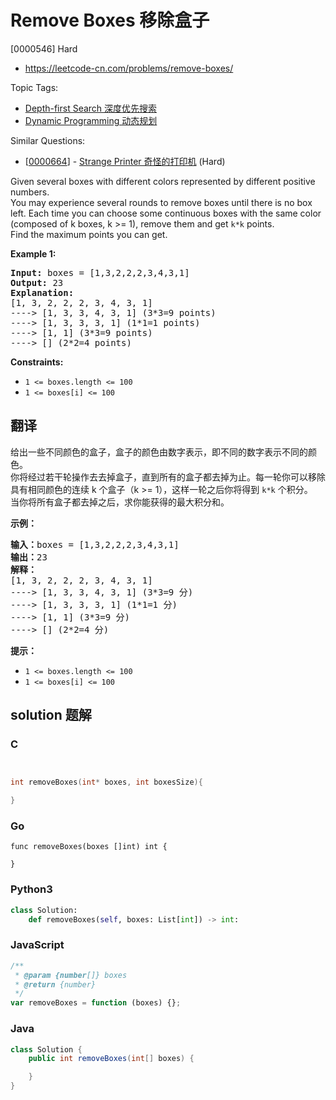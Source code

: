 # Remove Boxes 移除盒子

[0000546] Hard

- https://leetcode-cn.com/problems/remove-boxes/

Topic Tags:

- [Depth-first Search 深度优先搜索](https://leetcode-cn.com/tag/depth-first-search/)
- [Dynamic Programming 动态规划](https://leetcode-cn.com/tag/dynamic-programming/)

Similar Questions:

- [[0000664](https://leetcode-cn.com/problems/strange-printer/)] - [Strange Printer 奇怪的打印机](./0000664.strange-printer.md) (Hard)

Given several boxes with different colors represented by different positive numbers.  
You may experience several rounds to remove boxes until there is no box left. Each time you can choose some continuous boxes with the same color (composed of k boxes, k >= 1), remove them and get `k*k` points.  
Find the maximum points you can get.

**Example 1:**

<pre><strong>Input:</strong> boxes = [1,3,2,2,2,3,4,3,1]
<strong>Output:</strong> 23
<strong>Explanation:</strong>
[1, 3, 2, 2, 2, 3, 4, 3, 1] 
----&gt; [1, 3, 3, 4, 3, 1] (3*3=9 points) 
----&gt; [1, 3, 3, 3, 1] (1*1=1 points) 
----&gt; [1, 1] (3*3=9 points) 
----&gt; [] (2*2=4 points)
</pre>

**Constraints:**

- `1 <= boxes.length <= 100`
- `1 <= boxes[i] <= 100`

## 翻译

给出一些不同颜色的盒子，盒子的颜色由数字表示，即不同的数字表示不同的颜色。  
你将经过若干轮操作去去掉盒子，直到所有的盒子都去掉为止。每一轮你可以移除具有相同颜色的连续 k 个盒子（k >= 1），这样一轮之后你将得到 `k*k` 个积分。  
当你将所有盒子都去掉之后，求你能获得的最大积分和。

**示例：**

<pre><strong>输入：</strong>boxes = [1,3,2,2,2,3,4,3,1]
<strong>输出：</strong>23
<strong>解释：</strong>
[1, 3, 2, 2, 2, 3, 4, 3, 1] 
----&gt; [1, 3, 3, 4, 3, 1] (3*3=9 分) 
----&gt; [1, 3, 3, 3, 1] (1*1=1 分) 
----&gt; [1, 1] (3*3=9 分) 
----&gt; [] (2*2=4 分)
</pre>

**提示：**

- `1 <= boxes.length <= 100`
- `1 <= boxes[i] <= 100`

## solution 题解

### C

```c


int removeBoxes(int* boxes, int boxesSize){

}
```

### Go

```golang
func removeBoxes(boxes []int) int {

}
```

### Python3

```python
class Solution:
    def removeBoxes(self, boxes: List[int]) -> int:
```

### JavaScript

```javascript
/**
 * @param {number[]} boxes
 * @return {number}
 */
var removeBoxes = function (boxes) {};
```

### Java

```java
class Solution {
    public int removeBoxes(int[] boxes) {

    }
}
```
